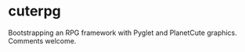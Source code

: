 cuterpg
=======

Bootstrapping an RPG framework with Pyglet and PlanetCute graphics. Comments welcome.
